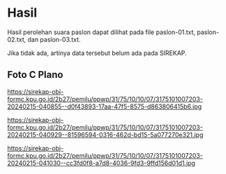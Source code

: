 # Hasil

Hasil perolehan suara paslon dapat dilihat pada file paslon-01.txt, paslon-02.txt, dan paslon-03.txt.

Jika tidak ada, artinya data tersebut belum ada pada SIREKAP.

## Foto C Plano

https://sirekap-obj-formc.kpu.go.id/2b27/pemilu/ppwp/31/75/10/10/07/3175101007203-20240215-040855--d0f43893-17aa-47f5-8575-d863806415b6.jpg

https://sirekap-obj-formc.kpu.go.id/2b27/pemilu/ppwp/31/75/10/10/07/3175101007203-20240215-040929--81596594-0316-462d-bd15-5a077270e321.jpg

https://sirekap-obj-formc.kpu.go.id/2b27/pemilu/ppwp/31/75/10/10/07/3175101007203-20240215-041030--cc3fd0f8-a7d8-4036-9fd3-9ffd156d01d1.jpg
